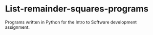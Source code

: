 # List-remainder-squares-programs
Programs written in Python for the Intro to Software development assignment.
